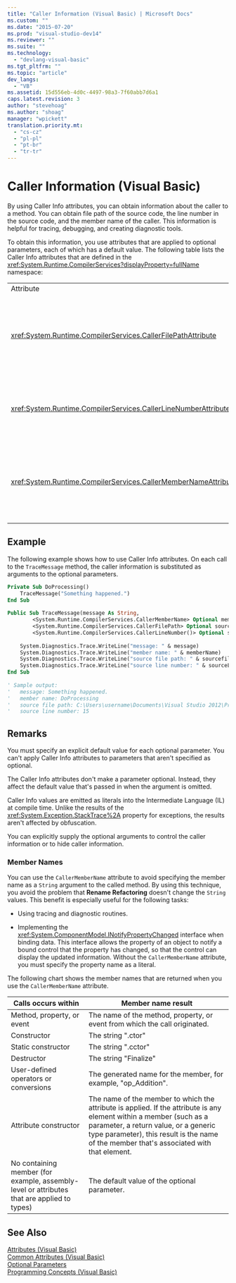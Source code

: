 ```yaml
---
title: "Caller Information (Visual Basic) | Microsoft Docs"
ms.custom: ""
ms.date: "2015-07-20"
ms.prod: "visual-studio-dev14"
ms.reviewer: ""
ms.suite: ""
ms.technology: 
  - "devlang-visual-basic"
ms.tgt_pltfrm: ""
ms.topic: "article"
dev_langs: 
  - "VB"
ms.assetid: 15d556eb-4d0c-4497-98a3-7f60abb7d6a1
caps.latest.revision: 3
author: "stevehoag"
ms.author: "shoag"
manager: "wpickett"
translation.priority.mt: 
  - "cs-cz"
  - "pl-pl"
  - "pt-br"
  - "tr-tr"
---
```

# Caller Information (Visual Basic)
By using Caller Info attributes, you can obtain information about the caller to a method. You can obtain file path of the source code, the line number in the source code, and the member name of the caller. This information is helpful for tracing, debugging, and creating diagnostic tools.  
  
 To obtain this information, you use attributes that are applied to optional parameters, each of which has a default value. The following table lists the Caller Info attributes that are defined in the <xref:System.Runtime.CompilerServices?displayProperty=fullName> namespace:  
  
||||  
|-|-|-|  
|Attribute|Description|Type|  
|<xref:System.Runtime.CompilerServices.CallerFilePathAttribute>|Full path of the source file that contains the caller. This is the file path at compile time.|`String`|  
|<xref:System.Runtime.CompilerServices.CallerLineNumberAttribute>|Line number in the source file at which the method is called.|`Integer`|  
|<xref:System.Runtime.CompilerServices.CallerMemberNameAttribute>|Method or property name of the caller. See [Member Names](#MEMBERNAMES) later in this topic.|`String`|  
  
## Example  
 The following example shows how to use Caller Info attributes. On each call to the `TraceMessage` method, the caller information is substituted as arguments to the optional parameters.  
  
```vb  
Private Sub DoProcessing()  
    TraceMessage("Something happened.")  
End Sub  
  
Public Sub TraceMessage(message As String,  
        <System.Runtime.CompilerServices.CallerMemberName> Optional memberName As String = Nothing,  
        <System.Runtime.CompilerServices.CallerFilePath> Optional sourcefilePath As String = Nothing,  
        <System.Runtime.CompilerServices.CallerLineNumber()> Optional sourceLineNumber As Integer = 0)  
  
    System.Diagnostics.Trace.WriteLine("message: " & message)  
    System.Diagnostics.Trace.WriteLine("member name: " & memberName)  
    System.Diagnostics.Trace.WriteLine("source file path: " & sourcefilePath)  
    System.Diagnostics.Trace.WriteLine("source line number: " & sourceLineNumber)  
End Sub  
  
' Sample output:  
'   message: Something happened.  
'   member name: DoProcessing  
'   source file path: C:\Users\username\Documents\Visual Studio 2012\Projects\CallerInfoVB\CallerInfoVB\Form1.vb  
'   source line number: 15  
```  
  
## Remarks  
 You must specify an explicit default value for each optional parameter. You can't apply Caller Info attributes to parameters that aren't specified as optional.  
  
 The Caller Info attributes don't make a parameter optional. Instead, they affect the default value that's passed in when the argument is omitted.  
  
 Caller Info values are emitted as literals into the Intermediate Language (IL) at compile time. Unlike the results of the <xref:System.Exception.StackTrace%2A> property for exceptions, the results aren't affected by obfuscation.  
  
 You can explicitly supply the optional arguments to control the caller information or to hide caller information.  
  
###  <a name="MEMBERNAMES"></a> Member Names  
 You can use the `CallerMemberName` attribute to avoid specifying the member name as a `String` argument to the called method. By using this technique, you avoid the problem that **Rename Refactoring** doesn't change the `String` values. This benefit is especially useful for the following tasks:  
  
-   Using tracing and diagnostic routines.  
  
-   Implementing the <xref:System.ComponentModel.INotifyPropertyChanged> interface when binding data. This interface allows the property of an object to notify a bound control that the property has changed, so that the control can display the updated information. Without the `CallerMemberName` attribute, you must specify the property name as a literal.  
  
 The following chart shows the member names that are returned when you use the `CallerMemberName` attribute.  
  
|Calls occurs within|Member name result|  
|-------------------------|------------------------|  
|Method, property, or event|The name of the method, property, or event from which the call originated.|  
|Constructor|The string ".ctor"|  
|Static constructor|The string ".cctor"|  
|Destructor|The string "Finalize"|  
|User-defined operators or conversions|The generated name for the member, for example, "op_Addition".|  
|Attribute constructor|The name of the member to which the attribute is applied. If the attribute is any element within a member (such as a parameter, a return value, or a generic type parameter), this result is the name of the member that's associated with that element.|  
|No containing member (for example, assembly-level or attributes that are applied to types)|The default value of the optional parameter.|  
  
## See Also  
 [Attributes (Visual Basic)](../../../visual-basic/language-reference/attributes.md)   
 [Common Attributes (Visual Basic)](../../../visual-basic/programming-guide/concepts/attributes/common-attributes.md)   
 [Optional Parameters](../../../visual-basic/language-reference/procedures/optional-parameters.md)   
 [Programming Concepts (Visual Basic)](../../../visual-basic/programming-guide/concepts/index.md)